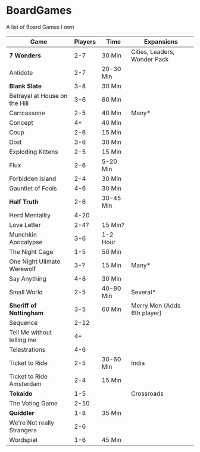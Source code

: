 # BoardGames
A list of Board Games I own


|       Game                    | Players |   Time    | Expansions                    |
|-------------------------------|---------|-----------|-------------------------------|
| **7 Wonders**                 |     2-7 |    30 Min | Cities, Leaders, Wonder Pack |
| Antidote                      |     2-7 | 20-30 Min | |
| **Blank Slate**               |     3-8 |    30 Min | |
| Betrayal at House on the Hill |     3-6 |    60 Min | |
| Carrcassone                   |     2-5 |    40 Min | Many* |
| Concept                       |      4+ |    40 Min | |
| Coup                          |     2-6 |    15 Min | |
| Dixit                         |     3-6 |    30 Min | |
| Exploding Kittens             |     2-5 |    15 Min | |
| Flux                          |     2-6 |  5-20 Min | |
| Forbidden Island              |     2-4 |    30 Min | |
| Gauntlet of Fools             |     4-6 |    30 Min | |
| **Half Truth**                |     2-6 | 30-45 Min | |
| Herd Mentality                |    4-20 |           | |
| Love Letter                   |    2-4? |   15 Min? | | 
| Munchkin Apocalypse           |     3-6 |  1-2 Hour | |
| The Night Cage                |     1-5 |    50 Min | |
| One Night Ulimate Werewolf    |     3-? |    15 Min | Many* |
| Say Anything                  |     4-8 |    30 Min | |
| Small World                   |     2-5 | 40-80 Min | Several* |
| **Sheriff of Nottingham**     |     3-5 |    60 Min | Merry Men (Adds 6th player) |
| Sequence                      |    2-12 |           | |
| Tell Me without telling me    |      4+ |           | |
| Telestrations                 |     4-6 |           | |
| Ticket to Ride                |     2-5 | 30-60 Min | India |
| Ticket to Ride Amsterdam      |     2-4 |    15 Min | |
| **Tokaido**                   |     1-5 |           | Crossroads |
| The Voting Game               |    2-10 |           | |
| **Quiddler**                  |     1-8 |   35 Min  | |
| We're Not really Strangers    |     2-6 |           | |
| Wordspiel                     |     1-6 |   45 Min  | |


